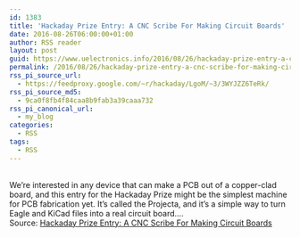 ```yaml
---
id: 1383
title: 'Hackaday Prize Entry: A CNC Scribe For Making Circuit Boards'
date: 2016-08-26T06:00:00+01:00
author: RSS reader
layout: post
guid: https://www.uelectronics.info/2016/08/26/hackaday-prize-entry-a-cnc-scribe-for-making-circuit-boards/
permalink: /2016/08/26/hackaday-prize-entry-a-cnc-scribe-for-making-circuit-boards/
rss_pi_source_url:
  - https://feedproxy.google.com/~r/hackaday/LgoM/~3/3WYJZZ6TeRk/
rss_pi_source_md5:
  - 9ca0f8fb4f84caa8b9fab3a39caaa732
rss_pi_canonical_url:
  - my_blog
categories:
  - RSS
tags:
  - RSS
---
```

&#013;  
We’re interested in any device that can make a PCB out of a copper-clad board, and this entry for the Hackaday Prize might be the simplest machine for PCB fabrication yet. It’s called the Projecta, and it’s a simple way to turn Eagle and KiCad files into a real circuit board.…&#013;  
Source: <a href="https://feedproxy.google.com/~r/hackaday/LgoM/~3/3WYJZZ6TeRk/" target="_blank">Hackaday Prize Entry: A CNC Scribe For Making Circuit Boards</a>